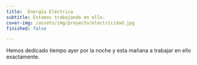 ```yaml
---
title:  Energía Eléctrica
subtitle: Estamos trabajando en ello.
cover-img: /assets/img/proyecto/electricidad.jpg
finished: false

---
```


Hemos dedicado tiempo ayer por la noche y esta mañana a trabajar en ello exactamente.





